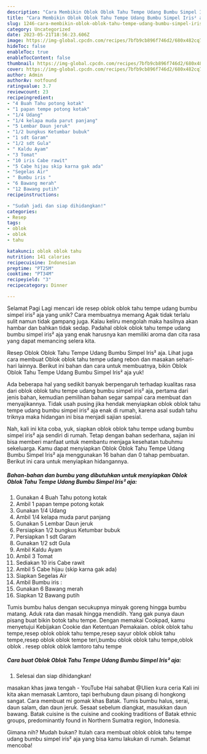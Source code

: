 ```yaml
---
description: "Cara Membikin Oblok Oblok Tahu Tempe Udang Bumbu Simpel Iris² aja yang Lezat, Mantap"
title: "Cara Membikin Oblok Oblok Tahu Tempe Udang Bumbu Simpel Iris² aja yang Lezat, Mantap"
slug: 1246-cara-membikin-oblok-oblok-tahu-tempe-udang-bumbu-simpel-iris-aja-yang-lezat-mantap
category: Uncategorized
date: 2023-05-21T18:56:23.606Z
image: https://img-global.cpcdn.com/recipes/7bfb9cb896f746d2/680x482cq70/oblok-oblok-tahu-tempe-udang-bumbu-simpel-iris-aja-foto-resep-utama.jpg
hideToc: false
enableToc: true
enableTocContent: false
thumbnail: https://img-global.cpcdn.com/recipes/7bfb9cb896f746d2/680x482cq70/oblok-oblok-tahu-tempe-udang-bumbu-simpel-iris-aja-foto-resep-utama.jpg
cover: https://img-global.cpcdn.com/recipes/7bfb9cb896f746d2/680x482cq70/oblok-oblok-tahu-tempe-udang-bumbu-simpel-iris-aja-foto-resep-utama.jpg
author: Admin
authorAv: notfound
ratingvalue: 3.7
reviewcount: 23
recipeingredient:
- "4 Buah Tahu potong kotak"
- "1 papan tempe potong kotak"
- "1/4 Udang"
- "1/4 kelapa muda parut panjang"
- "5 Lembar Daun jeruk"
- "1/2 bungkus Ketumbar bubuk"
- "1 sdt Garam"
- "1/2 sdt Gula"
- " Kaldu Ayam"
- "3 Tomat"
- "10 iris Cabe rawit"
- "5 Cabe hijau skip karna gak ada"
- "Segelas Air"
- " Bumbu iris "
- "6 Bawang merah"
- "12 Bawang putih"
recipeinstructions:

- "Sudah jadi dan siap dihidangkan!"
categories:
- Resep
tags:
- oblok
- oblok
- tahu

katakunci: oblok oblok tahu 
nutrition: 141 calories
recipecuisine: Indonesian
preptime: "PT25M"
cooktime: "PT34M"
recipeyield: "3"
recipecategory: Dinner

---
```



Selamat Pagi Lagi mencari ide resep oblok oblok tahu tempe udang bumbu simpel iris² aja yang unik? Cara membuatnya memang Agak tidak terlalu sulit namun tidak gampang juga. Kalau keliru mengolah maka hasilnya akan hambar dan bahkan tidak sedap. Padahal oblok oblok tahu tempe udang bumbu simpel iris² aja yang enak harusnya kan memiliki aroma dan cita rasa yang dapat memancing selera kita.


Resep Oblok Oblok Tahu Tempe Udang Bumbu Simpel Iris² aja. Lihat juga cara membuat Oblok oblok tahu tempe udang rebon dan masakan sehari-hari lainnya. Berikut ini bahan dan cara untuk membuatnya, bikin Oblok Oblok Tahu Tempe Udang Bumbu Simpel Iris² aja yuk!

Ada beberapa hal yang sedikit banyak berpengaruh terhadap kualitas rasa dari oblok oblok tahu tempe udang bumbu simpel iris² aja, pertama dari jenis bahan, kemudian pemilihan bahan segar sampai cara membuat dan menyajikannya. Tidak usah pusing jika hendak menyiapkan oblok oblok tahu tempe udang bumbu simpel iris² aja enak di rumah, karena asal sudah tahu triknya maka hidangan ini bisa menjadi sajian spesial.


Nah, kali ini kita coba, yuk, siapkan oblok oblok tahu tempe udang bumbu simpel iris² aja sendiri di rumah. Tetap dengan bahan sederhana, sajian ini bisa memberi manfaat untuk membantu menjaga kesehatan tubuhmu sekeluarga. Kamu dapat menyiapkan Oblok Oblok Tahu Tempe Udang Bumbu Simpel Iris² aja menggunakan 16 bahan dan 0 tahap pembuatan. Berikut ini cara untuk menyiapkan hidangannya.

<!--inarticleads1-->

##### Bahan-bahan dan bumbu yang dibutuhkan untuk menyiapkan Oblok Oblok Tahu Tempe Udang Bumbu Simpel Iris² aja:

1. Gunakan 4 Buah Tahu potong kotak
1. Ambil 1 papan tempe potong kotak
1. Gunakan 1/4 Udang
1. Ambil 1/4 kelapa muda parut panjang
1. Gunakan 5 Lembar Daun jeruk
1. Persiapkan 1/2 bungkus Ketumbar bubuk
1. Persiapkan 1 sdt Garam
1. Gunakan 1/2 sdt Gula
1. Ambil  Kaldu Ayam
1. Ambil 3 Tomat
1. Sediakan 10 iris Cabe rawit
1. Ambil 5 Cabe hijau (skip karna gak ada)
1. Siapkan Segelas Air
1. Ambil  Bumbu iris :
1. Gunakan 6 Bawang merah
1. Siapkan 12 Bawang putih


Tumis bumbu halus dengan secukupnya minyak goreng hingga bumbu matang. Aduk rata dan masak hingga mendidih. Yang gak punya daun pisang buat bikin botok tahu tempe. Dengan memakai Cookpad, kamu menyetujui Kebijakan Cookie dan Ketentuan Pemakaian. oblok oblok tahu tempe,resep oblok oblok tahu tempe,resep sayur oblok oblok tahu tempe,resep oblok oblok tempe teri,bumbu oblok oblok tahu tempe,oblok oblok . resep oblok oblok lamtoro tahu tempe 

<!--inarticleads2-->

##### Cara buat Oblok Oblok Tahu Tempe Udang Bumbu Simpel Iris² aja:


1. Selesai dan siap dihidangkan!

masakan khas jawa tengah - YouTube Hai sahabat @Ulien kura ceria Kali ini kita akan memasak Lamtoro, tapi berhubung daun pisang di hongkong sangat. Cara membuat mi gomak khas Batak. Tumis bumbu halus, serai, daun salam, dan daun jeruk. Sesaat sebelum diangkat, masukkan daun bawang. Batak cuisine is the cuisine and cooking traditions of Batak ethnic groups, predominantly found in Northern Sumatra region, Indonesia. 

Gimana nih? Mudah bukan? Itulah cara membuat oblok oblok tahu tempe udang bumbu simpel iris² aja yang bisa kamu lakukan di rumah. Selamat mencoba!
